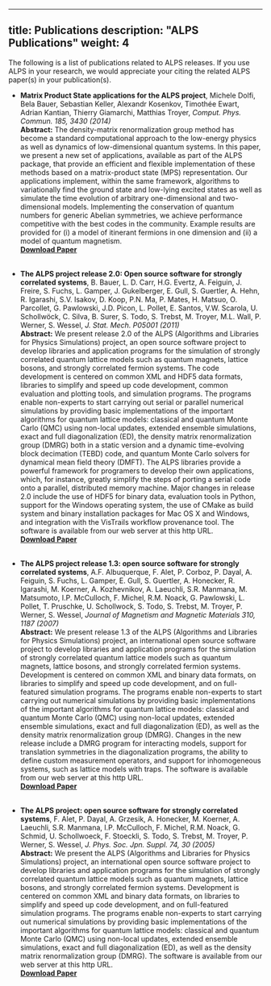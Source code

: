 
---
title: Publications
description: "ALPS Publications"
weight: 4
---
The following is a list of publications related to ALPS releases. If you use ALPS in your research, we would appreciate your citing the related ALPS paper(s) in your publication(s).


 - **Matrix Product State applications for the ALPS project**, Michele Dolfi, Bela Bauer, Sebastian Keller, Alexandr Kosenkov, Timothée Ewart, Adrian Kantian, Thierry Giamarchi, Matthias Troyer, *Comput. Phys. Commun. 185, 3430 (2014)*<br>
 **Abstract:** The density-matrix renormalization group method has become a standard computational approach to the low-energy physics as well as dynamics of low-dimensional quantum systems. In this paper, we present a new set of applications, available as part of the ALPS package, that provide an efficient and flexible implementation of these methods based on a matrix-product state (MPS) representation. Our applications implement, within the same framework, algorithms to variationally find the ground state and low-lying excited states as well as simulate the time evolution of arbitrary one-dimensional and two-dimensional models. Implementing the conservation of quantum numbers for generic Abelian symmetries, we achieve performance competitive with the best codes in the community. Example results are provided for (i) a model of itinerant fermions in one dimension and (ii) a model of quantum magnetism. <br>
 [**Download Paper**](dolfi2014.pdf)<br><br>
 
 
 - **The ALPS project release 2.0: Open source software for strongly correlated systems**, B. Bauer, L. D. Carr, H.G. Evertz, A. Feiguin, J. Freire, S. Fuchs, L. Gamper, J. Gukelberger, E. Gull, S. Guertler, A. Hehn, R. Igarashi, S.V. Isakov, D. Koop, P.N. Ma, P. Mates, H. Matsuo, O. Parcollet, G. Pawlowski, J.D. Picon, L. Pollet, E. Santos, V.W. Scarola, U. Schollwöck, C. Silva, B. Surer, S. Todo, S. Trebst, M. Troyer, M.L. Wall, P. Werner, S. Wessel, *J. Stat. Mech. P05001 (2011)*<br>
 **Abstract:** We present release 2.0 of the ALPS (Algorithms and Libraries for Physics Simulations) project, an open source software project to develop libraries and application programs for the simulation of strongly correlated quantum lattice models such as quantum magnets, lattice bosons, and strongly correlated fermion systems. The code development is centered on common XML and HDF5 data formats, libraries to simplify and speed up code development, common evaluation and plotting tools, and simulation programs. The programs enable non-experts to start carrying out serial or parallel numerical simulations by providing basic implementations of the important algorithms for quantum lattice models: classical and quantum Monte Carlo (QMC) using non-local updates, extended ensemble simulations, exact and full diagonalization (ED), the density matrix renormalization group (DMRG) both in a static version and a dynamic time-evolving block decimation (TEBD) code, and quantum Monte Carlo solvers for dynamical mean field theory (DMFT). The ALPS libraries provide a powerful framework for programers to develop their own applications, which, for instance, greatly simplify the steps of porting a serial code onto a parallel, distributed memory machine. Major changes in release 2.0 include the use of HDF5 for binary data, evaluation tools in Python, support for the Windows operating system, the use of CMake as build system and binary installation packages for Mac OS X and Windows, and integration with the VisTrails workflow provenance tool. The software is available from our web server at this http URL.<br>
 [**Download Paper**](bauer2011.pdf)<br><br>



- **The ALPS project release 1.3: open source software for strongly correlated systems**, A.F. Albuquerque, F. Alet, P. Corboz, P. Dayal, A. Feiguin, S. Fuchs, L. Gamper, E. Gull, S. Guertler, A. Honecker, R. Igarashi, M. Koerner, A. Kozhevnikov, A. Laeuchli, S.R. Manmana, M. Matsumoto, I.P. McCulloch, F. Michel, R.M. Noack, G. Pawlowski, L. Pollet, T. Pruschke, U. Schollwock, S. Todo, S. Trebst, M. Troyer, P. Werner, S. Wessel, *Journal of Magnetism and Magnetic Materials 310, 1187 (2007)*<br>
**Abstract:** We present release 1.3 of the ALPS (Algorithms and Libraries for Physics Simulations) project, an international open source software project to develop libraries and application programs for the simulation of strongly correlated quantum lattice models such as quantum magnets, lattice bosons, and strongly correlated fermion systems. Development is centered on common XML and binary data formats, on libraries to simplify and speed up code development, and on full-featured simulation programs. The programs enable non-experts to start carrying out numerical simulations by providing basic implementations of the important algorithms for quantum lattice models: classical and quantum Monte Carlo (QMC) using non-local updates, extended ensemble simulations, exact and full diagonalization (ED), as well as the density matrix renormalization group (DMRG). Changes in the new release include a DMRG program for interacting models, support for translation symmetries in the diagonalization programs, the ability to define custom measurement operators, and support for inhomogeneous systems, such as lattice models with traps. The software is available from our web server at this http URL.<br>
[**Download Paper**](albuquerque2007.pdf)<br><br>



- **The ALPS project: open source software for strongly correlated systems**, F. Alet, P. Dayal, A. Grzesik, A. Honecker, M. Koerner, A. Laeuchli, S.R. Manmana, I.P. McCulloch, F. Michel, R.M. Noack, G. Schmid, U. Schollwoeck, F. Stoeckli, S. Todo, S. Trebst, M. Troyer, P. Werner, S. Wessel, *J. Phys. Soc. Jpn. Suppl. 74, 30 (2005)*<br>
**Abstract:** We present the ALPS (Algorithms and Libraries for Physics Simulations) project, an international open source software project to develop libraries and application programs for the simulation of strongly correlated quantum lattice models such as quantum magnets, lattice bosons, and strongly correlated fermion systems. Development is centered on common XML and binary data formats, on libraries to simplify and speed up code development, and on full-featured simulation programs. The programs enable non-experts to start carrying out numerical simulations by providing basic implementations of the important algorithms for quantum lattice models: classical and quantum Monte Carlo (QMC) using non-local updates, extended ensemble simulations, exact and full diagonalization (ED), as well as the density matrix renormalization group (DMRG). The software is available from our web server at this http URL.<br>
[**Download Paper**](alet2005.pdf)<br><br>

